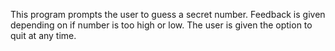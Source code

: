 This program prompts the user to guess a secret number.
Feedback is given depending on if number is too high or low.
The user is given the option to quit at any time.
